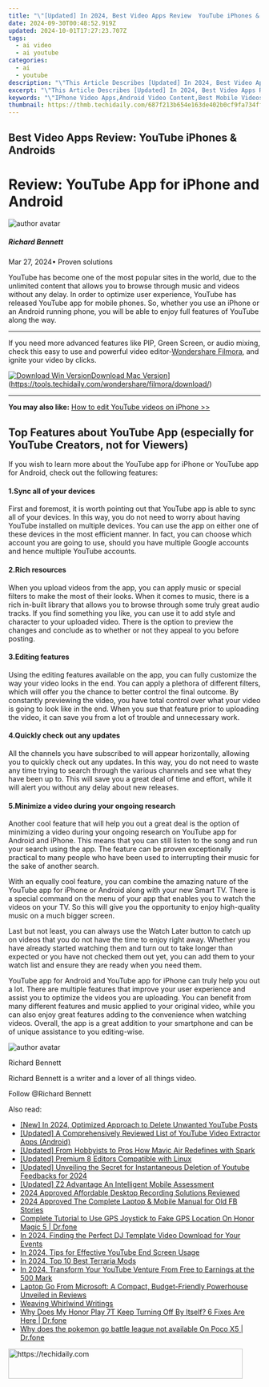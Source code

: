 ```yaml
---
title: "\"[Updated] In 2024, Best Video Apps Review  YouTube iPhones & Androids\""
date: 2024-09-30T00:48:52.919Z
updated: 2024-10-01T17:27:23.707Z
tags:
  - ai video
  - ai youtube
categories:
  - ai
  - youtube
description: "\"This Article Describes [Updated] In 2024, Best Video Apps Review: YouTube iPhones & Androids\""
excerpt: "\"This Article Describes [Updated] In 2024, Best Video Apps Review: YouTube iPhones & Androids\""
keywords: "\"IPhone Video Apps,Android Video Content,Best Mobile Videos,Top-Rated iOS Video Apps,Leading Android Video Platforms,YouTube for iPhones,Preferred Android Video Services\""
thumbnail: https://thmb.techidaily.com/687f213b654e163de402b0cf9fa734fffc6a53510e8570c91f8abf2c08a2bd20.jpg
---
```


## Best Video Apps Review: YouTube iPhones & Androids

# Review: YouTube App for iPhone and Android

![author avatar](https://images.wondershare.com/filmora/article-images/richard-bennett.jpg)

##### Richard Bennett

 Mar 27, 2024• Proven solutions

 YouTube has become one of the most popular sites in the world, due to the unlimited content that allows you to browse through music and videos without any delay. In order to optimize user experience, YouTube has released YouTube app for mobile phones. So, whether you use an iPhone or an Android running phone, you will be able to enjoy full features of YouTube along the way.

---

 If you need more advanced features like PIP, Green Screen, or audio mixing, check this easy to use and powerful video editor-[Wondershare Filmora](https://tools.techidaily.com/wondershare/filmora/download/), and ignite your video by clicks.

[![Download Win Version](https://images.wondershare.com/filmora/guide/download-btn-win.jpg)](https://tools.techidaily.com/wondershare/filmora/download/)[Download Mac Version](https://images.wondershare.com/filmora/guide/download-btn-mac.jpg)](https://tools.techidaily.com/wondershare/filmora/download/)

---

**You may also like:** [How to edit YouTube videos on iPhone >>](https://tools.techidaily.com/wondershare/filmora/download/)

## Top Features about YouTube App (especially for YouTube Creators, not for Viewers)

 If you wish to learn more about the YouTube app for iPhone or YouTube app for Android, check out the following features:

#### 1.Sync all of your devices

 First and foremost, it is worth pointing out that YouTube app is able to sync all of your devices. In this way, you do not need to worry about having YouTube installed on multiple devices. You can use the app on either one of these devices in the most efficient manner. In fact, you can choose which account you are going to use, should you have multiple Google accounts and hence multiple YouTube accounts.

#### 2.Rich resources

 When you upload videos from the app, you can apply music or special filters to make the most of their looks. When it comes to music, there is a rich in-built library that allows you to browse through some truly great audio tracks. If you find something you like, you can use it to add style and character to your uploaded video. There is the option to preview the changes and conclude as to whether or not they appeal to you before posting.

#### 3.Editing features

 Using the editing features available on the app, you can fully customize the way your video looks in the end. You can apply a plethora of different filters, which will offer you the chance to better control the final outcome. By constantly previewing the video, you have total control over what your video is going to look like in the end. When you sue that feature prior to uploading the video, it can save you from a lot of trouble and unnecessary work.

#### 4.Quickly check out any updates

 All the channels you have subscribed to will appear horizontally, allowing you to quickly check out any updates. In this way, you do not need to waste any time trying to search through the various channels and see what they have been up to. This will save you a great deal of time and effort, while it will alert you without any delay about new releases.

#### 5.Minimize a video during your ongoing research

 Another cool feature that will help you out a great deal is the option of minimizing a video during your ongoing research on YouTube app for Android and iPhone. This means that you can still listen to the song and run your search using the app. The feature can be proven exceptionally practical to many people who have been used to interrupting their music for the sake of another search.

 With an equally cool feature, you can combine the amazing nature of the YouTube app for iPhone or Android along with your new Smart TV. There is a special command on the menu of your app that enables you to watch the videos on your TV. So this will give you the opportunity to enjoy high-quality music on a much bigger screen.

 Last but not least, you can always use the Watch Later button to catch up on videos that you do not have the time to enjoy right away. Whether you have already started watching them and turn out to take longer than expected or you have not checked them out yet, you can add them to your watch list and ensure they are ready when you need them.

 YouTube app for Android and YouTube app for iPhone can truly help you out a lot. There are multiple features that improve your user experience and assist you to optimize the videos you are uploading. You can benefit from many different features and music applied to your original video, while you can also enjoy great features adding to the convenience when watching videos. Overall, the app is a great addition to your smartphone and can be of unique assistance to you editing-wise.

![author avatar](https://images.wondershare.com/filmora/article-images/richard-bennett.jpg)

Richard Bennett

Richard Bennett is a writer and a lover of all things video.

Follow @Richard Bennett

<ins class="adsbygoogle"
     style="display:block"
     data-ad-format="autorelaxed"
     data-ad-client="ca-pub-7571918770474297"
     data-ad-slot="1223367746"></ins>

<ins class="adsbygoogle"
     style="display:block"
     data-ad-client="ca-pub-7571918770474297"
     data-ad-slot="8358498916"
     data-ad-format="auto"
     data-full-width-responsive="true"></ins>

<span class="atpl-alsoreadstyle">Also read:</span>
<div><ul>
<li><a href="https://youtube-webster.techidaily.com/n-2024-optimized-approach-to-delete-unwanted-youtube-posts/"><u>[New] In 2024, Optimized Approach to Delete Unwanted YouTube Posts</u></a></li>
<li><a href="https://youtube-webster.techidaily.com/ed-a-comprehensively-reviewed-list-of-youtube-video-extractor-apps-android/"><u>[Updated] A Comprehensively Reviewed List of YouTube Video Extractor Apps (Android)</u></a></li>
<li><a href="https://some-knowledge.techidaily.com/updated-from-hobbyists-to-pros-how-mavic-air-redefines-with-spark/"><u>[Updated] From Hobbyists to Pros How Mavic Air Redefines with Spark</u></a></li>
<li><a href="https://youtube-webster.techidaily.com/ed-premium-8-editors-compatible-with-linux/"><u>[Updated] Premium 8 Editors Compatible with Linux</u></a></li>
<li><a href="https://youtube-webster.techidaily.com/ed-unveiling-the-secret-for-instantaneous-deletion-of-youtube-feedbacks-for-2024/"><u>[Updated] Unveiling the Secret for Instantaneous Deletion of Youtube Feedbacks for 2024</u></a></li>
<li><a href="https://fox-helps.techidaily.com/updated-z2-advantage-an-intelligent-mobile-assessment/"><u>[Updated] Z2 Advantage An Intelligent Mobile Assessment</u></a></li>
<li><a href="https://screen-video-capture.techidaily.com/2024-approved-affordable-desktop-recording-solutions-reviewed/"><u>2024 Approved Affordable Desktop Recording Solutions Reviewed</u></a></li>
<li><a href="https://facebook-video-recording.techidaily.com/2024-approved-the-complete-laptop-and-mobile-manual-for-old-fb-stories/"><u>2024 Approved The Complete Laptop & Mobile Manual for Old FB Stories</u></a></li>
<li><a href="https://fake-location.techidaily.com/complete-tutorial-to-use-gps-joystick-to-fake-gps-location-on-honor-magic-5-drfone-by-drfone-virtual-android/"><u>Complete Tutorial to Use GPS Joystick to Fake GPS Location On Honor Magic 5 | Dr.fone</u></a></li>
<li><a href="https://youtube-webster.techidaily.com/24-finding-the-perfect-dj-template-video-download-for-your-events/"><u>In 2024, Finding the Perfect DJ Template Video Download for Your Events</u></a></li>
<li><a href="https://youtube-webster.techidaily.com/24-tips-for-effective-youtube-end-screen-usage/"><u>In 2024, Tips for Effective YouTube End Screen Usage</u></a></li>
<li><a href="https://remote-screen-capture.techidaily.com/in-2024-top-10-best-terraria-mods/"><u>In 2024, Top 10 Best Terraria Mods</u></a></li>
<li><a href="https://youtube-webster.techidaily.com/24-transform-your-youtube-venture-from-free-to-earnings-at-the-500-mark/"><u>In 2024, Transform Your YouTube Venture From Free to Earnings at the 500 Mark</u></a></li>
<li><a href="https://buynow-info.techidaily.com/laptop-go-from-microsoft-a-compact-budget-friendly-powerhouse-unveiled-in-reviews/"><u>Laptop Go From Microsoft: A Compact, Budget-Friendly Powerhouse Unveiled in Reviews</u></a></li>
<li><a href="https://youtube-webster.techidaily.com/ng-whirlwind-writings/"><u>Weaving Whirlwind Writings</u></a></li>
<li><a href="https://howto.techidaily.com/why-does-my-honor-play-7t-keep-turning-off-by-itself-6-fixes-are-here-drfone-by-drfone-fix-android-problems-fix-android-problems/"><u>Why Does My Honor Play 7T Keep Turning Off By Itself? 6 Fixes Are Here | Dr.fone</u></a></li>
<li><a href="https://pokemon-go-android.techidaily.com/why-does-the-pokemon-go-battle-league-not-available-on-poco-x5-drfone-by-drfone-virtual-android/"><u>Why does the pokemon go battle league not available On Poco X5 | Dr.fone</u></a></li>
</ul></div>

<!-- affiliate ads begin -->
<a href="https://bluettius.sjv.io/c/5597632/2139122/17108" target="_top" id="2139122">
  <img src="//a.impactradius-go.com/display-ad/17108-2139122" border="0" alt="https://techidaily.com" width="468" height="60"/>
</a>
<img height="0" width="0" src="https://bluettius.sjv.io/i/5597632/2139122/17108" style="position:absolute;visibility:hidden;" border="0" />
<!-- affiliate ads end -->

